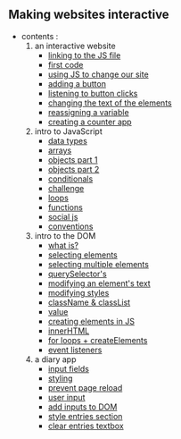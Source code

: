 ## Making websites interactive
- contents :
  1. an interactive website
     - [linking to the JS file](step_01/README.md)
     - [first code](step_02/README.md)
     - [using JS to change our site](step_03/README.md)
     - [adding a button](step_04/README.md)
     - [listening to button clicks](step_05/README.md)
     - [changing the text of the elements](step_06/README.md)
     - [reassigning a variable](step_07/README.md)
     - [creating a counter app](step_08/README.md)
  2. intro to JavaScript
     - [data types](step_09/README.md)
     - [arrays](step_10/README.md)
     - [objects part 1](step_11/README.md)
     - [objects part 2](step_12/README.md)
     - [conditionals](step_13/README.md)
     - [challenge](step_14/README.md)
     - [loops](step_15/README.md)
     - [functions](step_16/README.md)
     - [social js](step_17/README.md)
     - [conventions](step_18/README.md)
  3. intro to the DOM
     - [what is?](step_19/README.md)
     - [selecting elements](step_20/README.md)
     - [selecting multiple elements](step_21/README.md)
     - [querySelector's](step_22/README.md)
     - [modifying an element's text](step_23/README.md)
     - [modifying styles](step_24/README.md)
     - [className & classList](step_25/README.md)
     - [value](step_26/README.md)
     - [creating elements in JS](step_27/README.md)
     - [innerHTML](step_28/README.md)
     - [for loops + createElements](step_29/README.md)
     - [event listeners](step_30/README.md)
  4. a diary app
     - [input fields](step_31/README.md)
     - [styling](step_32/README.md)
     - [prevent page reload](step_33/README.md)
     - [user input](step_34/README.md)
     - [add inputs to DOM](step_35/README.md)
     - [style entries section](step_36/README.md)
     - [clear entries textbox](step_37/README.md)
